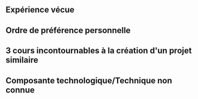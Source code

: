 <h2>Expérience vécue</h2> 

<h2>Ordre de préférence personnelle</h2> 

<h2>3 cours incontournables à la création d'un projet similaire</h2> 

<h2>Composante technologique/Technique non connue</h2> 
